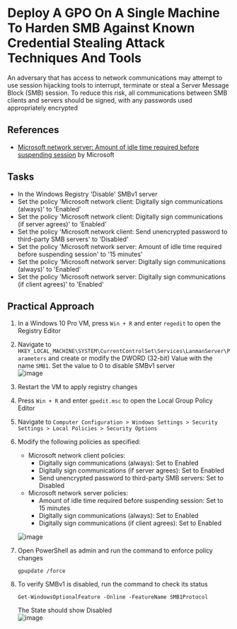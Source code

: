 # Deploy A GPO On A Single Machine To Harden SMB Against Known Credential Stealing Attack Techniques And Tools
An adversary that has access to network communications may attempt to use session hijacking tools to interrupt, terminate or steal a Server Message Block (SMB) session. To reduce this risk, all communications between SMB clients and servers should be signed, with any passwords used appropriately encrypted


## References
- [Microsoft network server: Amount of idle time required before suspending session](https://learn.microsoft.com/en-us/previous-versions/windows/it-pro/windows-10/security/threat-protection/security-policy-settings/microsoft-network-server-amount-of-idle-time-required-before-suspending-session) by Microsoft


## Tasks
- In the Windows Registry 'Disable' SMBv1 server
- Set the policy 'Microsoft network client: Digitally sign communications (always)' to 'Enabled'
- Set the policy 'Microsoft network client: Digitally sign communications (if server agrees)' to 'Enabled'
- Set the policy 'Microsoft network client: Send unencrypted password to third-party SMB servers' to 'Disabled'
- Set the policy 'Microsoft network server: Amount of idle time required before suspending session' to '15 minutes'
- Set the policy 'Microsoft network server: Digitally sign communications (always)' to 'Enabled'
- Set the policy 'Microsoft network server: Digitally sign communications (if client agrees)' to 'Enabled'


## Practical Approach
1. In a Windows 10 Pro VM, press `Win + R` and enter `regedit` to open the Registry Editor
2. Navigate to `HKEY_LOCAL_MACHINE\SYSTEM\CurrentControlSet\Services\LanmanServer\Parameters` and create or modify the DWORD (32-bit) Value with the name `SMB1`. Set the value to 0 to disable SMBv1 server <br/>
   ![image](https://github.com/user-attachments/assets/95aae1eb-86e9-4049-8c42-4400198c7708)

3. Restart the VM to apply registry changes
4. Press `Win + R` and enter `gpedit.msc` to open the Local Group Policy Editor
5. Navigate to `Computer Configuration > Windows Settings > Security Settings > Local Policies > Security Options`
6. Modify the following policies as specified:
   - Microsoft network client policies:
     - Digitally sign communications (always): Set to Enabled
     - Digitally sign communications (if server agrees): Set to Enabled
     - Send unencrypted password to third-party SMB servers: Set to Disabled
   - Microsoft network server policies:
     - Amount of idle time required before suspending session: Set to 15 minutes
     - Digitally sign communications (always): Set to Enabled
     - Digitally sign communications (if client agrees): Set to Enabled
   
   ![image](https://github.com/user-attachments/assets/6cdd8dd8-30fc-4dea-9a2a-87fb28994472)

7. Open PowerShell as admin and run the command to enforce policy changes
   ```
   gpupdate /force
   ```
8. To verify SMBv1 is disabled, run the command to check its status
   ```
   Get-WindowsOptionalFeature -Online -FeatureName SMB1Protocol
   ```
   The State should show Disabled <br/>
   ![image](https://github.com/user-attachments/assets/184c58ba-7123-4f1a-97b9-f129df7a4ade)

